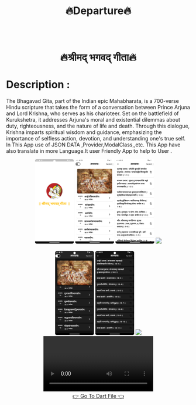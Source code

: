 <h1 align="center">🔥Departure🔥</h1><br><br>
<h1 align="center">🔥श्रीमद् भगवद् गीता🔥</h1>
<h1>
Description   : </h1>
<P>
  The Bhagavad Gita, part of the Indian epic Mahabharata, is a 700-verse Hindu scripture that takes the form of a conversation between Prince Arjuna and Lord Krishna, who serves as his charioteer. Set on the battlefield of Kurukshetra, it addresses Arjuna's moral and existential dilemmas about duty, righteousness, and the nature of life and death. Through this dialogue, Krishna imparts spiritual wisdom and guidance, emphasizing the importance of selfless action, devotion, and understanding one's true self.
   In This App use of JSON DATA ,Provider,ModalClass,,etc. This App have also translate in more Language.It user Friendly App to help to User .
</P>

<div align = "center">
  <img src="https://github.com/harshdusane2103/Bhagavat_Gita_App/blob/master/sp.png" width=21%,heigth=35%>
   <img src="https://github.com/harshdusane2103/Bhagavat_Gita_App/blob/master/hl.png" width=21%,heigth=35%>
    <img src="https://github.com/harshdusane2103/Bhagavat_Gita_App/blob/master/dl.png" width=21%,heigth=35%>
   <img src="https://github.com/harshdusane2103/Bhagavat_Gita_App/blob/master/Sl.png" width=21%,heigth=35%>
  <br><br>
  <img src="https://github.com/harshdusane2103/Bhagavat_Gita_App/blob/master/hd.png" width=21%,heigth=35%>
    <img src="https://github.com/harshdusane2103/Bhagavat_Gita_App/blob/master/dd.png" width=21%,heigth=35%>
   <img src="https://github.com/harshdusane2103/Bhagavat_Gita_App/blob/master/sd.png" width=21%,heigth=35%>
  <video src="https://github.com/user-attachments/assets/45dd79f5-d9ce-4846-8bb2-ec126f8adbc6"></video>
</div>
  <div align = "center">
<a  href="https://github.com/harshdusane2103/Bhagavat_Gita_App/tree/master/lib">👉 Go To Dart File 👈</a>
</div>




